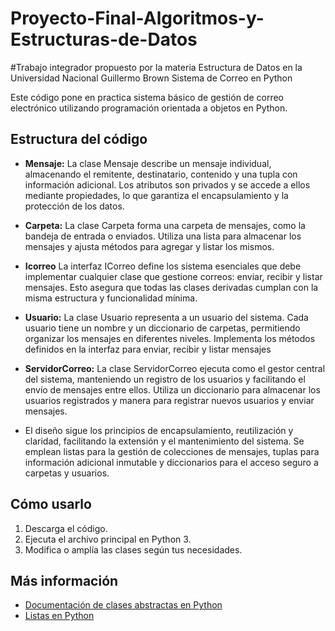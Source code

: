 # Proyecto-Final-Algoritmos-y-Estructuras-de-Datos
#Trabajo integrador propuesto por la materia Estructura de Datos en la Universidad Nacional Guillermo Brown
 Sistema de Correo en Python

Este código pone en practica sistema básico de gestión de correo electrónico utilizando programación orientada a objetos en Python.

## Estructura del código
- **Mensaje:** La clase Mensaje describe un mensaje individual, almacenando el remitente,  destinatario, contenido y una tupla con información adicional. Los atributos son privados y se accede a ellos mediante propiedades, lo que garantiza el encapsulamiento y la protección de los datos.

- **Carpeta:** La clase Carpeta forma una carpeta de mensajes, como la bandeja de entrada o enviados. Utiliza una lista para almacenar los mensajes y ajusta métodos para agregar y listar los mismos.

- **Icorreo** La interfaz ICorreo define los sistema esenciales que debe implementar cualquier clase que gestione correos: enviar, recibir y listar mensajes. Esto asegura que todas las clases derivadas cumplan con la misma estructura y funcionalidad mínima.

- **Usuario:** La clase Usuario representa a un usuario del sistema. Cada usuario tiene un nombre y un diccionario de carpetas, permitiendo organizar los mensajes en diferentes niveles. Implementa los métodos definidos en la interfaz para enviar, recibir y listar mensajes
  
- **ServidorCorreo:** La clase ServidorCorreo ejecuta como el gestor central del sistema, manteniendo un registro de los usuarios y facilitando el envío de mensajes entre ellos. Utiliza un diccionario para almacenar los usuarios registrados y manera para registrar nuevos usuarios y enviar mensajes.

- El diseño sigue los principios de encapsulamiento, reutilización y claridad, facilitando la extensión y el mantenimiento del sistema. Se emplean listas para la gestión de colecciones de mensajes, tuplas para información adicional inmutable y diccionarios para el acceso seguro a carpetas y usuarios.
  
## Cómo usarlo
1. Descarga el código.
2. Ejecuta el archivo principal en Python 3.
3. Modifica o amplía las clases según tus necesidades.

## Más información
- [Documentación de clases abstractas en Python](https://docs.python.org/3/library/abc.html)
- [Listas en Python](https://docs.python.org/3/tutorial/datastructures.html#more-on-lists)
